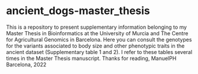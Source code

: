 # ancient_dogs-master_thesis
This is a repository to present supplementary information belonging to my Master Thesis in Bioinformatics at the University of Murcia and The Centre for Agricultural Genomics in Barcelona.
Here you can consult the genotypes for the variants associated to body size and other phenotypic traits in the ancient dataset (Supplementary table 1 and 2). I refer to these tables several times in the Master Thesis manuscript.
Thanks for reading,
ManuelPH
Barcelona, 2022
